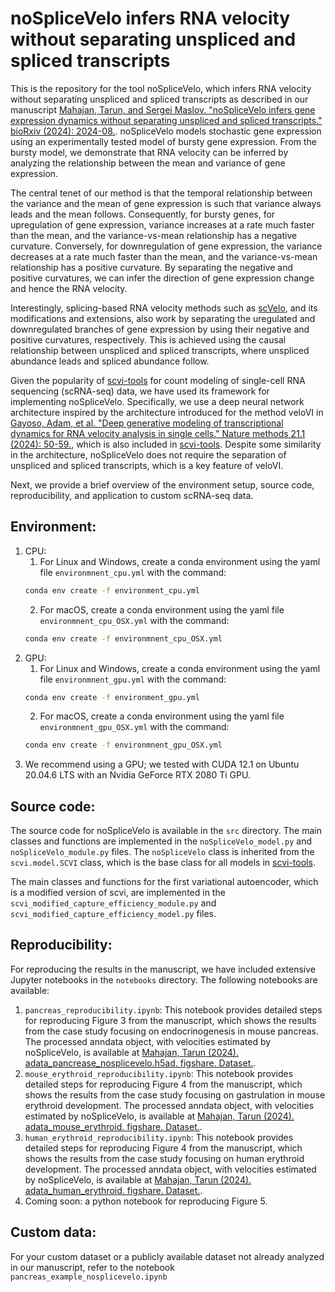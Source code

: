 # noSpliceVelo infers RNA velocity without separating unspliced and spliced transcripts
This is the repository for the tool noSpliceVelo, which infers RNA velocity without separating unspliced and spliced transcripts as described in our manuscript [Mahajan, Tarun, and Sergei Maslov. "noSpliceVelo infers gene expression dynamics without separating unspliced and spliced transcripts." bioRxiv (2024): 2024-08.](https://doi.org/10.1101/2024.08.08.607261). noSpliceVelo models stochastic gene expression using an experimentally tested model of bursty gene expression. From the bursty model, we demonstrate that RNA velocity can be inferred by analyzing the relationship between the mean and variance of gene expression.

The central tenet of our method is that the temporal relationship between the variance and the mean of gene expression is such that variance always leads and the mean follows. Consequently, for bursty genes, for upregulation of gene expression, variance increases at a rate much faster than the mean, and the variance-vs-mean relationship has a negative curvature. Conversely, for downregulation of gene expression, the variance decreases at a rate much faster than the mean, and the variance-vs-mean relationship has a positive curvature. By separating the negative and positive curvatures, we can infer the direction of gene expression change and hence the RNA velocity.

Interestingly, splicing-based RNA velocity methods such as [scVelo](https://scvelo.readthedocs.io/en/stable/), and its modifications and extensions, also work by separating the uregulated and downregulated branches of gene expression by using their negative and positive curvatures, respectively. This is achieved using the causal relationship between unspliced and spliced transcripts, where unspliced abundance leads and spliced abundance follow.

Given the popularity of [scvi-tools](https://docs.scvi-tools.org/en/stable/) for count modeling of single-cell RNA sequencing (scRNA-seq) data, we have used its framework for implementing noSpliceVelo. Specifically, we use a deep neural network architecture inspired by the architecture introduced for the method veloVI in [Gayoso, Adam, et al. "Deep generative modeling of transcriptional dynamics for RNA velocity analysis in single cells." Nature methods 21.1 (2024): 50-59.](https://doi.org/10.1038/s41592-023-01994-w), which is also included in [scvi-tools](https://docs.scvi-tools.org/en/latest/api/reference/scvi.external.VELOVI.html). Despite some similarity in the architecture, noSpliceVelo does not require the separation of unspliced and spliced transcripts, which is a key feature of veloVI.

Next, we provide a brief overview of the environment setup, source code, reproducibility, and application to custom scRNA-seq data.

## Environment:
1. CPU:
    1. For Linux and Windows, create a conda environment using the yaml file `environmnent_cpu.yml` with the command:
    ```bash
    conda env create -f environment_cpu.yml
    ```
    2. For macOS, create a conda environment using the yaml file `environmnent_cpu_OSX.yml` with the command:
    ```bash
    conda env create -f environmnent_cpu_OSX.yml
    ```
2. GPU:
    1. For Linux and Windows, create a conda environment using the yaml file `environmnent_gpu.yml` with the command:
    ```bash
    conda env create -f environment_gpu.yml
    ```
    2. For macOS, create a conda environment using the yaml file `environmnent_gpu_OSX.yml` with the command:
    ```bash
    conda env create -f environmnent_gpu_OSX.yml
    ```
3. We recommend using a GPU; we tested with CUDA 12.1 on Ubuntu 20.04.6 LTS with an Nvidia GeForce RTX 2080 Ti GPU.

## Source code:
The source code for noSpliceVelo is available in the `src` directory. The main classes and functions are implemented in the `noSpliceVelo_model.py` and `noSpliceVelo_module.py` files. The `noSpliceVelo` class is inherited from the `scvi.model.SCVI` class, which is the base class for all models in [scvi-tools](https://docs.scvi-tools.org/en/stable/).

The main classes and functions for the first variational autoencoder, which is a modified version of scvi, are implemented in the `scvi_modified_capture_efficiency_module.py` and `scvi_modified_capture_efficiency_model.py` files.

## Reproducibility:
For reproducing the results in the manuscript, we have included extensive Jupyter notebooks in the `notebooks` directory. The following notebooks are available:

1. `pancreas_reproducibility.ipynb`: This notebook provides detailed steps for reproducing Figure 3 from the manuscript, which shows the results from the case study focusing on endocrinogenesis in mouse pancreas. The processed anndata object, with velocities estimated by noSpliceVelo, is available at [Mahajan, Tarun (2024). adata_pancrease_nosplicevelo.h5ad. figshare. Dataset.](https://doi.org/10.6084/m9.figshare.27021841.v1).
2. `mouse_erythroid_reproducibility.ipynb`: This notebook provides detailed steps for reproducing Figure 4 from the manuscript, which shows the results from the case study focusing on gastrulation in mouse erythroid development. The processed anndata object, with velocities estimated by noSpliceVelo, is available at [Mahajan, Tarun (2024). adata_mouse_erythroid. figshare. Dataset.](https://doi.org/10.6084/m9.figshare.27022324.v2).
3. `human_erythroid_reproducibility.ipynb`: This notebook provides detailed steps for reproducing Figure 4 from the manuscript, which shows the results from the case study focusing on human erythroid development. The processed anndata object, with velocities estimated by noSpliceVelo, is available at [Mahajan, Tarun (2024). adata_human_erythroid. figshare. Dataset.](https://doi.org/10.6084/m9.figshare.27022330.v1).
4. Coming soon: a python notebook for reproducing Figure 5.

## Custom data:
For your custom dataset or a publicly available dataset not already analyzed in our manuscript, refer to the notebook `pancreas_example_nosplicevelo.ipynb`